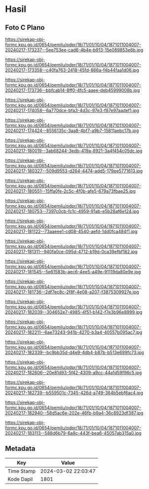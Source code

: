 # Hasil

## Foto C Plano

https://sirekap-obj-formc.kpu.go.id/0654/pemilu/pdpr/18/71/01/10/04/1871011004007-20240217-173237--5ee753ee-cad6-4b4e-b913-15e089853e6b.jpg

https://sirekap-obj-formc.kpu.go.id/0654/pemilu/pdpr/18/71/01/10/04/1871011004007-20240217-173358--c40fa763-2418-45fd-866a-f4b44faa1d06.jpg

https://sirekap-obj-formc.kpu.go.id/0654/pemilu/pdpr/18/71/01/10/04/1871011004007-20240217-173736--bbfcab14-8ff0-4fc5-aaee-deb45999008b.jpg

https://sirekap-obj-formc.kpu.go.id/0654/pemilu/pdpr/18/71/01/10/04/1871011004007-20240217-174058--6a770dce-bfa3-4d3c-97e3-f87e97aadef1.jpg

https://sirekap-obj-formc.kpu.go.id/0654/pemilu/pdpr/18/71/01/10/04/1871011004007-20240217-174424--8556135c-3aa8-4bf7-a9b7-15811aebc17b.jpg

https://sirekap-obj-formc.kpu.go.id/0654/pemilu/pdpr/18/71/01/10/04/1871011004007-20240217-180019--3ab68244-3edb-419a-8921-3a4f454c05dc.jpg

https://sirekap-obj-formc.kpu.go.id/0654/pemilu/pdpr/18/71/01/10/04/1871011004007-20240217-180327--509d9553-d264-4474-add5-179ee5771613.jpg

https://sirekap-obj-formc.kpu.go.id/0654/pemilu/pdpr/18/71/01/10/04/1871011004007-20240217-180551--15ffa0fe-2c5c-4f0b-afe5-679a73fbae25.jpg

https://sirekap-obj-formc.kpu.go.id/0654/pemilu/pdpr/18/71/01/10/04/1871011004007-20240217-180753--7397c0cb-fc1c-4959-91ab-e5b28af6e124.jpg

https://sirekap-obj-formc.kpu.go.id/0654/pemilu/pdpr/18/71/01/10/04/1871011004007-20240217-181122--73aaeee1-cd08-4540-aefd-1dd0fca484f1.jpg

https://sirekap-obj-formc.kpu.go.id/0654/pemilu/pdpr/18/71/01/10/04/1871011004007-20240217-181311--940fa0ce-095d-4712-b19d-0ca39efbf182.jpg

https://sirekap-obj-formc.kpu.go.id/0654/pemilu/pdpr/18/71/01/10/04/1871011004007-20240217-181545--5e61583b-aec6-4ee5-a49e-91119da80e9e.jpg

https://sirekap-obj-formc.kpu.go.id/0654/pemilu/pdpr/18/71/01/10/04/1871011004007-20240217-181736--2df7ec8c-2f8f-4e08-a207-f3875309927e.jpg

https://sirekap-obj-formc.kpu.go.id/0654/pemilu/pdpr/18/71/01/10/04/1871011004007-20240217-182039--304652e7-4985-4f51-b142-f7e3b96e8999.jpg

https://sirekap-obj-formc.kpu.go.id/0654/pemilu/pdpr/18/71/01/10/04/1871011004007-20240217-182211--6ae73243-941b-4270-b3a4-40557b095ac7.jpg

https://sirekap-obj-formc.kpu.go.id/0654/pemilu/pdpr/18/71/01/10/04/1871011004007-20240217-182339--bc9bb35d-d4e9-4db4-b87b-b513e699fc73.jpg

https://sirekap-obj-formc.kpu.go.id/0654/pemilu/pdpr/18/71/01/10/04/1871011004007-20240217-182606--20e81d93-5f42-4309-a9cc-44a1d59f96c5.jpg

https://sirekap-obj-formc.kpu.go.id/0654/pemilu/pdpr/18/71/01/10/04/1871011004007-20240217-182739--b559501c-7345-426d-a749-364b5ebf6ac4.jpg

https://sirekap-obj-formc.kpu.go.id/0654/pemilu/pdpr/18/71/01/10/04/1871011004007-20240217-182940--58d5ac6e-202e-46fb-b9a4-36c8923df387.jpg

https://sirekap-obj-formc.kpu.go.id/0654/pemilu/pdpr/18/71/01/10/04/1871011004007-20240217-183113--588d6b79-6a8c-443f-bea6-45057ab315a0.jpg


## Metadata

| Key        | Value               |
| ---------- | ------------------- |
| Time Stamp | 2024-03-02 22:03:47 |
| Kode Dapil | 1801                |



